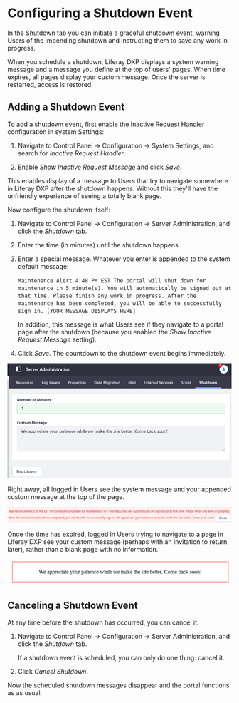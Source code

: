 # Configuring a Shutdown Event

In the Shutdown tab you can initiate a graceful shutdown event, warning Users of the impending shutdown and instructing them to save any work in progress.

When you schedule a shutdown, Liferay DXP displays a system warning message and a message you define at the top of users' pages. When time expires, all pages display your custom message. Once the server is restarted, access is restored.

## Adding a Shutdown Event

To add a shutdown event, first enable the Inactive Request Handler configuration in system Settings:

1. Navigate to Control Panel &rarr; Configuration &rarr; System Settings, and search for _Inactive Request Handler_.

1. Enable _Show Inactive Request Message_ and click _Save_.

This enables display of a message to Users that try to navigate somewhere in Liferay DXP after the shutdown happens. Without this they'll have the unfriendly experience of seeing a totally blank page.

Now configure the shutdown itself:

1. Navigate to Control Panel &rarr; Configuration &rarr; Server Administration, and click the _Shutdown_ tab.

1. Enter the time (in minutes) until the shutdown happens.

1. Enter a special message. Whatever you enter is appended to the system default message:

    `Maintenance Alert 4:48 PM EST The portal will shut down for maintenance in 5 minute(s). You will automatically be signed out at that time. Please finish any work in progress. After the maintenance has been completed, you will be able to successfully sign in. [YOUR MESSAGE DISPLAYS HERE]`

   In addition, this message is what Users see if they navigate to a portal page after the shutdown (because you enabled the _Show Inactive Request Message_ setting).

1. Click _Save_. The countdown to the shutdown event begins immediately.

![The time until shutdown and the warning message are configurable in the Shutdown tab.](./configuring-a-shutdown-event/images/01.png)

Right away, all logged in Users see the system message and your appended custom message at the top of the page.

![Users are showed a warning about the impending shutdown.](./configuring-a-shutdown-event/images/03.png)

Once the time has expired, logged in Users trying to navigate to a page in Liferay DXP see your custom message (perhaps with an invitation to return later), rather than a blank page with no information.

![Your custom message is displayed to Users after the shutdown.](./configuring-a-shutdown-event/images/02.png)

## Canceling a Shutdown Event

At any time before the shutdown has occurred, you can cancel it.

1. Navigate to Control Panel &rarr; Configuration &rarr; Server Administration, and click the _Shutdown_ tab.

   If a shutdown event is scheduled, you can only do one thing: cancel it.

1. Click _Cancel Shutdown_.

Now the scheduled shutdown messages disappear and the portal functions as as usual.
